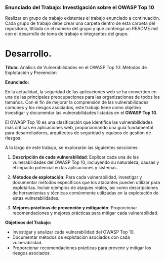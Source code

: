 ### Enunciado del Trabajo: Investigación sobre el OWASP Top 10

Realizar  en grupo de trabajo existentes el trabajo enunciado a continuación.
Cada  grupo de trabajo debe crear una carpeta dentro de esta carpeta del repositorio, titilada cn el número del grupo y que contenga un README.md con el desarrollo de tema de trabajo e integrantes del grupo.


# Desarrollo.

**Título:** Análisis de Vulnerabilidades en el OWASP Top 10: Métodos de Explotación y Prevención

**Enunciado:**

En la actualidad, la seguridad de las aplicaciones web se ha convertido en una de las principales preocupaciones para las organizaciones de todos los tamaños. Con el fin de mejorar la comprensión de las vulnerabilidades comunes y los riesgos asociados, este trabajo tiene como objetivo investigar y documentar las vulnerabilidades listadas en el **OWASP Top 10**. 

El OWASP Top 10 es una clasificación que identifica las vulnerabilidades más críticas en aplicaciones web, proporcionando una guía fundamental para desarrolladores, arquitectos de seguridad y equipos de gestión de riesgos. 

A lo largo de este trabajo, se explorarán las siguientes secciones:

1. **Descripción de cada vulnerabilidad**: Explicar cada una de las vulnerabilidades del OWASP Top 10, incluyendo su naturaleza, causas y el impacto potencial en las aplicaciones y sistemas.

2. **Métodos de explotación**: Para cada vulnerabilidad, investigar y documentar métodos específicos que los atacantes pueden utilizar para explotarlas. Incluir ejemplos de ataques reales, así como descripciones de herramientas y técnicas comúnmente utilizadas en la explotación de estas vulnerabilidades.

3. **Mejores prácticas de prevención y mitigación**: Proporcionar recomendaciones y mejores prácticas para mitigar cada vulnerabilidad. 

**Objetivos del Trabajo:**
- Investigar y analizar cada vulnerabilidad del OWASP Top 10.
- Documentar métodos de explotación asociados con cada vulnerabilidad.
- Proporcionar recomendaciones prácticas para prevenir y mitigar los riesgos asociados.

